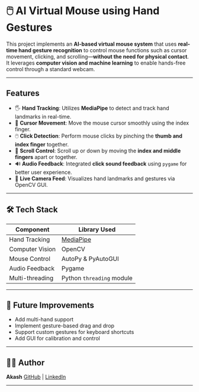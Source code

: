 # 🖱️ AI Virtual Mouse using Hand Gestures

This project implements an **AI-based virtual mouse system** that uses **real-time hand gesture recognition** to control mouse functions such as cursor movement, clicking, and scrolling—**without the need for physical contact**. It leverages **computer vision and machine learning** to enable hands-free control through a standard webcam.

---

## Features

* 🖐️ **Hand Tracking**: Utilizes **MediaPipe** to detect and track hand landmarks in real-time.
* 🎯 **Cursor Movement**: Move the mouse cursor smoothly using the index finger.
* 🖱️ **Click Detection**: Perform mouse clicks by pinching the **thumb and index finger** together.
* 🧭 **Scroll Control**: Scroll up or down by moving the **index and middle fingers** apart or together.
* 🔊 **Audio Feedback**: Integrated **click sound feedback** using `pygame` for better user experience.
* 🎥 **Live Camera Feed**: Visualizes hand landmarks and gestures via OpenCV GUI.

---

## 🛠️ Tech Stack

| Component       | Library Used                                     |
| --------------- | ------------------------------------------------ |
| Hand Tracking   | [MediaPipe](https://github.com/google/mediapipe) |
| Computer Vision | OpenCV                                           |
| Mouse Control   | AutoPy & PyAutoGUI                               |
| Audio Feedback  | Pygame                                           |
| Multi-threading | Python `threading` module                        |

---

## 📖 Future Improvements

* Add multi-hand support
* Implement gesture-based drag and drop
* Support custom gestures for keyboard shortcuts
* Add GUI for calibration and control

---

## 👨‍💻 Author

**Akash**
[GitHub](https://github.com/Akashdevin09) | [LinkedIn](https://www.linkedin.com/in/akash-mishra-5b9452287/)

---

